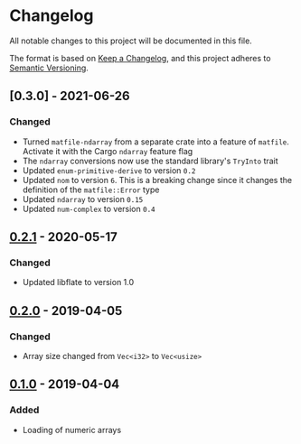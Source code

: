 # Changelog
All notable changes to this project will be documented in this file.

The format is based on [Keep a Changelog](https://keepachangelog.com/en/1.0.0/),
and this project adheres to [Semantic Versioning](https://semver.org/spec/v2.0.0.html).

## [0.3.0] - 2021-06-26
### Changed
- Turned `matfile-ndarray` from a separate crate into a feature of `matfile`. Activate it with the Cargo `ndarray` feature flag
- The `ndarray` conversions now use the standard library's `TryInto` trait
- Updated `enum-primitive-derive` to version `0.2`
- Updated `nom` to version `6`. This is a breaking change since it changes the definition of the `matfile::Error` type
- Updated `ndarray` to version `0.15`
- Updated `num-complex` to version `0.4`

## [0.2.1] - 2020-05-17
### Changed
- Updated libflate to version 1.0

## [0.2.0] - 2019-04-05
### Changed
- Array size changed from `Vec<i32>` to `Vec<usize>`

## [0.1.0] - 2019-04-04
### Added
- Loading of numeric arrays

[0.2.1]: https://github.com/dthul/matfile/compare/0.2.0...0.2.1
[0.2.0]: https://github.com/dthul/matfile/compare/0.1.0...0.2.0
[0.1.0]: https://github.com/dthul/matfile/releases/tag/0.1.0